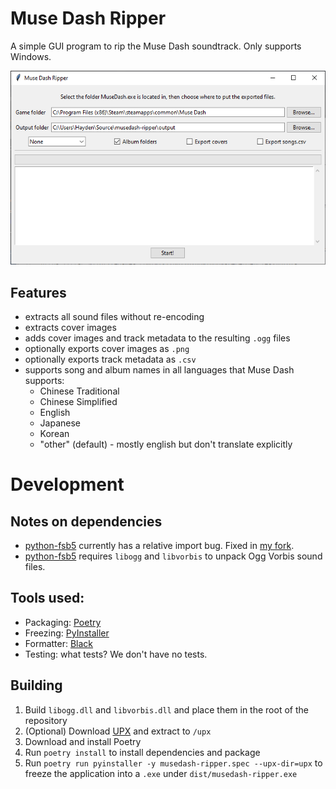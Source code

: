 # Muse Dash Ripper

A simple GUI program to rip the Muse Dash soundtrack. Only supports Windows.

![Screenshot](/screenshot.png)

## Features

* extracts all sound files without re-encoding
* extracts cover images
* adds cover images and track metadata to the resulting `.ogg` files
* optionally exports cover images as `.png`
* optionally exports track metadata as `.csv`
* supports song and album names in all languages that Muse Dash supports:
	* Chinese Traditional
	* Chinese Simplified
	* English
	* Japanese
	* Korean
	* "other" (default) - mostly english but don't translate explicitly

# Development

## Notes on dependencies

* [python-fsb5](https://github.com/hearthsim/python-fsb5) currently has a relative import bug. Fixed in [my fork](https://github.com/HearthSim/python-fsb5/pull/17).
* [python-fsb5](https://github.com/hearthsim/python-fsb5) requires `libogg` and `libvorbis` to unpack Ogg Vorbis sound files.

## Tools used:

* Packaging: [Poetry](https://python-poetry.org/)
* Freezing: [PyInstaller](https://pyinstaller.org/en/stable/)
* Formatter: [Black](https://github.com/psf/black)
* Testing: what tests? We don't have no tests.

## Building

1. Build `libogg.dll` and `libvorbis.dll` and place them in the root of the repository
2. (Optional) Download [UPX](https://upx.github.io/) and extract to `/upx`
3. Download and install Poetry
4. Run `poetry install` to install dependencies and package
5. Run `poetry run pyinstaller -y musedash-ripper.spec --upx-dir=upx` to freeze the application into a `.exe` under `dist/musedash-ripper.exe`
